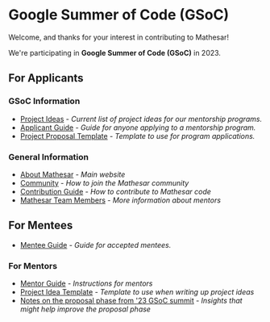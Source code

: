 # Google Summer of Code (GSoC)

Welcome, and thanks for your interest in contributing to Mathesar! 

We're participating in **Google Summer of Code (GSoC)** in 2023.

## For Applicants

### GSoC Information

- [Project Ideas](./project-ideas) - *Current list of project ideas for our mentorship programs.*
- [Applicant Guide](./applicant-guide) - *Guide for anyone applying to a mentorship program.*
- [Project Proposal Template](./project-proposal-template) - *Template to use for program applications.*

### General Information

- [About Mathesar](https://mathesar.org/) - *Main website*
- [Community](/community) - *How to join the Mathesar community*
- [Contribution Guide](https://github.com/centerofci/mathesar/blob/develop/CONTRIBUTING.md) - *How to contribute to Mathesar code*
- [Mathesar Team Members](/team) - *More information about mentors*

## For Mentees

- [Mentee Guide](./mentee-guide) - *Guide for accepted mentees.*

### For Mentors

- [Mentor Guide](./mentor-guide) - *Instructions for mentors*
- [Project Idea Template](./project-idea-template) - *Template to use when writing up project ideas*
- [Notes on the proposal phase from '23 GSoC summit](./proposal-phase/proposal-phase-gsoc-summit-session-notes) - *Insights that might help improve the proposal phase*
